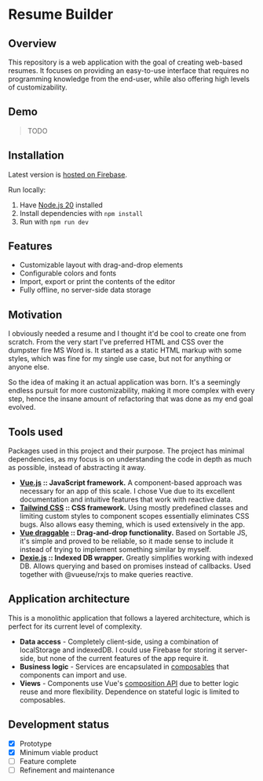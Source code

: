 # Resume Builder

## Overview

This repository is a web application with the goal of creating web-based resumes.
It focuses on providing an easy-to-use interface that requires no programming knowledge from the end-user, while also offering high levels of customizability.

## Demo

> TODO

## Installation

Latest version is [hosted on Firebase](https://cv-template-9f6e4.firebaseapp.com).

Run locally:

1. Have [Node.js 20](https://nodejs.org/en) installed
2. Install dependencies with `npm install`
3. Run with `npm run dev`

## Features

- Customizable layout with drag-and-drop elements
- Configurable colors and fonts
- Import, export or print the contents of the editor
- Fully offline, no server-side data storage

## Motivation

I obviously needed a resume and I thought it'd be cool to create one from scratch. From the very start I've preferred HTML and CSS over the dumpster fire MS Word is.
It started as a static HTML markup with some styles, which was fine for my single use case, but not for anything or anyone else.

So the idea of making it an actual application was born. It's a seemingly endless pursuit for more customizability, making it more complex with every step,
hence the insane amount of refactoring that was done as my end goal evolved.

## Tools used

Packages used in this project and their purpose. The project has minimal dependencies, as my focus is on understanding the code in depth as much as possible, instead of abstracting it away.

- **[Vue.js](https://vuejs.org) :: JavaScript framework.** A component-based approach was necessary for an app of this scale. I chose Vue due to its excellent documentation and intuitive features that work with reactive data.
- **[Tailwind CSS](https://tailwindcss.com) :: CSS framework.** Using mostly predefined classes and limiting custom styles to component scopes essentially eliminates CSS bugs. Also allows easy theming, which is used extensively in the app.
- **[Vue draggable](https://github.com/SortableJS/vue.draggable.next) :: Drag-and-drop functionality.** Based on Sortable JS, it's simple and proved to be reliable, so it made sense to include it instead of trying to implement something similar by myself.
- **[Dexie.js](https://github.com/dexie/Dexie.js) :: Indexed DB wrapper.** Greatly simplifies working with indexed DB. Allows querying and based on promises instead of callbacks. Used together with @vueuse/rxjs to make queries reactive.

## Application architecture

This is a monolithic application that follows a layered architecture, which is perfect for its current level of complexity.

- **Data access** - Completely client-side, using a combination of localStorage and indexedDB. I could use Firebase for storing it server-side, but none of the current features of the app require it.
- **Business logic** - Services are encapsulated in [composables](https://vuejs.org/guide/reusability/composables.html#what-is-a-composable) that components can import and use. 
- **Views** - Components use Vue's [composition API](https://vuejs.org/guide/introduction.html#api-styles) due to better logic reuse and more flexibility. Dependence on stateful logic is limited to composables.

## Development status

- [x] Prototype <br/>
- [x] Minimum viable product <br/>
- [ ] Feature complete <br/>
- [ ] Refinement and maintenance <br/>